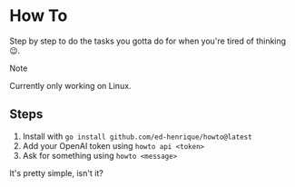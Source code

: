 # How To

Step by step to do the tasks you gotta do for when you're tired of thinking 😉.

> [!NOTE]
> Currently only working on Linux.

## Steps

1. Install with `go install github.com/ed-henrique/howto@latest`
2. Add your OpenAI token using `howto api <token>`
3. Ask for something using `howto <message>`

It's pretty simple, isn't it?
